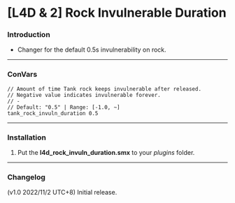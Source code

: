 # [L4D & 2] Rock Invulnerable Duration

### Introduction
- Changer for the default 0.5s invulnerability on rock.

<hr>

### ConVars
```
// Amount of time Tank rock keeps invulnerable after released.
// Negative value indicates invulnerable forever.
// -
// Default: "0.5" | Range: [-1.0, ~]
tank_rock_invuln_duration 0.5
```

<hr>

### Installation
1. Put the **l4d_rock_invuln_duration.smx** to your _plugins_ folder.

<hr>

### Changelog
(v1.0 2022/11/2 UTC+8) Initial release.
